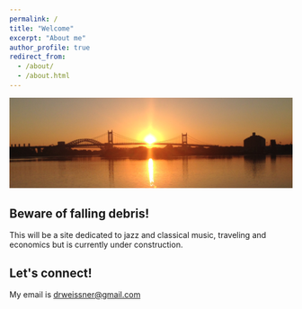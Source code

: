 ```yaml
---
permalink: /
title: "Welcome"
excerpt: "About me"
author_profile: true
redirect_from: 
  - /about/
  - /about.html
---
```



![](/images/sunset.png)


Beware of falling debris!  
------------------------------------------
This will be a site dedicated to jazz and classical music, traveling and economics but is currently under construction.


Let's connect!
------
My email is [drweissner@gmail.com](mailto:drweissner@gmail.com)

